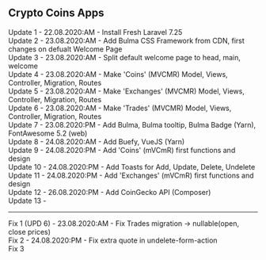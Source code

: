 Crypto Coins Apps
---
Update  1 - 22.08.2020:AM - Install Fresh Laravel 7.25 <br />
Update  2 - 23.08.2020:AM - Add Bulma CSS Framework from CDN, first changes on defualt Welcome Page <br />
Update  3 - 23.08.2020:AM - Split default welcome page to head, main, welcome <br />
Update  4 - 23.08.2020:AM - Make 'Coins' (MVCMR) Model, Views, Controller, Migration, Routes <br />
Update  5 - 23.08.2020:AM - Make 'Exchanges' (MVCMR) Model, Views, Controller, Migration, Routes <br />
Update  6 - 23.08.2020:AM - Make 'Trades' (MVCMR) Model, Views, Controller, Migration, Routes <br />
Update  7 - 23.08.2020:PM - Add Bulma, Bulma tooltip, Bulma Badge (Yarn), FontAwesome 5.2 (web) <br />
Update  8 - 24.08.2020:AM - Add Buefy, VueJS (Yarn) <br />
Update  9 - 24.08.2020:PM - Add 'Coins' (mVCmR) first functions and design <br />
Update 10 - 24.08.2020:PM - Add Toasts for Add, Update, Delete, Undelete <br />
Update 11 - 24.08.2020:PM - Add 'Exchanges' (mVCmR) first functions and design <br />
Update 12 - 26.08.2020:PM - Add CoinGecko API (Composer) <br />
Update 13 - 

---
Fix 1 (UPD 6) - 23.08.2020:AM - Fix Trades migration -> nullable(open, close prices) <br />
Fix 2         - 24.08.2020:PM - Fix extra quote in undelete-form-action <br />
Fix 3